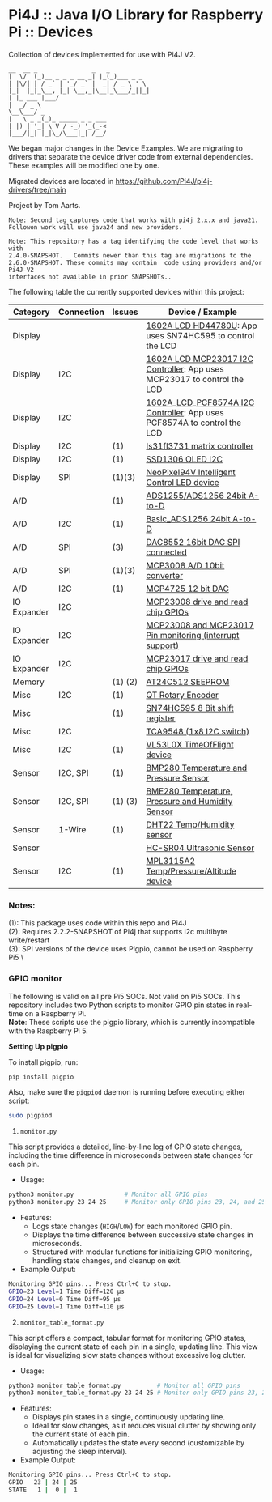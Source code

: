 Pi4J :: Java I/O Library for Raspberry Pi :: Devices
====================================================

Collection of devices implemented for use with Pi4J V2.

```text
__  __ _               _   _          
|  \/  (_)__ _ _ _ __ _| |_(_)___ _ _  
| |\/| | / _` | '_/ _` |  _| / _ \ ' \
|_|  |_|_\__, |_| \__,_|\__|_\___/_||_|
| |_ ___ |___/                         
|  _/ _ \                              
\__\___/ _
|   \ _ _(_)_ _____ _ _ ___            
| |) | '_| \ V / -_) '_(_-<            
|___/|_| |_|\_/\___|_| /__/
```

We began major changes in the Device Examples.  We are migrating to drivers
that separate the device driver code from external dependencies. These examples will
be modified one by one. 

Migrated devices are located in https://github.com/Pi4J/pi4j-drivers/tree/main


Project by Tom Aarts.
```text
Note: Second tag captures code that works with pi4j 2.x.x and java21.
Followon work will use java24 and new providers.
```


```text
Note: This repository has a tag identifying the code level that works with
2.4.0-SNAPSHOT.   Commits newer than this tag are migrations to the 
2.6.0-SNAPSHOT. These commits may contain  code using providers and/or Pi4J-V2
interfaces not available in prior SNAPSHOTs.. 
```
The following table the currently supported devices within this project:

| Category      | Connection | Issues  | Device / Example
|---------------|------------|---------|------------------------------------------------------------------------------------------------------------------------
| Display       |            |         | [1602A LCD  HD44780U](src/main/java/com/pi4j/devices/hd44780u_lcd1602a/README.md): App uses SN74HC595 to control the LCD
| Display       | I2C        |         | [1602A LCD MCP23017 I2C  Controller](src/main/java/com/pi4j/devices/mcp23017_lcd1602a/README.md): App uses MCP23017 to control the LCD   
| Display       | I2C        |         | [1602A_LCD_PCF8574A I2C  Controller](src/main/java/com/pi4j/devices/pcf8574a_lcd1602a/README.md): App uses PCF8574A to control the LCD 
| Display       | I2C        | (1)     | [Is31fl3731 matrix controller](src/main/java/com/pi4j/devices/is31Fl37Matrix/README.md)                                                               
| Display       | I2C        | (1)     | [SSD1306 OLED I2C](src/main/java/com/pi4j/devices/ssd1306/README.md)                                                                                  
| Display       | SPI        | (1)(3)  | [NeoPixel94V  Intelligent Control LED device](src/main/java/com/pi4j/devices/neopixel94v/README.md) 
| A/D           |            | (1)     | [ADS1255/ADS1256 24bit A-to-D](src/main/java/com/pi4j/devices/ads1256/README.md)                                                                
| A/D           | I2C        | (1)     | [Basic_ADS1256 24bit A-to-D](src/main/java/com/pi4j/devices/basic_ads1256/README.md)
| A/D           | SPI        | (3)     | [DAC8552  16bit DAC  SPI connected](src/main/java/com/pi4j/devices/dac8552/README.md)
| A/D           | SPI        | (1)(3)  | [MCP3008 A/D 10bit converter](src/main/java/com/pi4j/devices/mcp3008/README.md)              
| A/D           | I2C        | (1)     | [MCP4725  12 bit DAC](src/main/java/com/pi4j/devices/mcp4725/README.md)      
| IO Expander   | I2C        |         | [MCP23008 drive and read chip GPIOs](src/main/java/com/pi4j/devices/mcp23008/README.md)        
| IO Expander   | I2C        |         | [MCP23008 and MCP23017 Pin monitoring (interrupt support)](src/main/java/com/pi4j/devices/mcp23xxxApplication/README.md)    
| IO Expander   | I2C        |         | [MCP23017 drive and read chip GPIOs](src/main/java/com/pi4j/devices/mcp23017/README.md)       
| Memory        |            | (1) (2) | [AT24C512 SEEPROM](src/main/java/com/pi4j/devices/at24c512/README.md)        
| Misc          | I2C        | (1)     | [QT Rotary Encoder](src/main/java/com/pi4j/devices/rotary_encoder/README.md) 
| Misc          |            | (1)     | [SN74HC595 8 Bit shift register](src/main/java/com/pi4j/devices/sn74hc595/README.md)
| Misc          | I2C        |         | [TCA9548 (1x8 I2C switch)](src/main/java/com/pi4j/devices/tca9548/README.md)
| Misc          | I2C        | (1)     | [VL53L0X TimeOfFlight device](src/main/java/com/pi4j/devices/vl53L0X/README.md) 
| Sensor        | I2C, SPI   | (1)     | [BMP280  Temperature and Pressure Sensor](src/main/java/com/pi4j/devices/bmp280/README.md)                                                              
| Sensor        | I2C, SPI   | (1) (3) | [BME280  Temperature, Pressure and Humidity Sensor](src/main/java/com/pi4j/devices/bme280/README.md)                                        
| Sensor        | 1-Wire     | (1)     | [DHT22 Temp/Humidity sensor](src/main/java/com/pi4j/devices/dht22/README.md)                                                                            
| Sensor        |            |         | [HC-SR04 Ultrasonic Sensor](src/main/java/com/pi4j/devices/hcsr04/README.md)                                                                            
| Sensor        | I2C        | (1)     | [MPL3115A2 Temp/Pressure/Altitude device](src/main/java/com/pi4j/devices/mpl3115a2/README.md)                                                           


### Notes:

(1): This package uses code within this repo and Pi4J \
(2): Requires 2.2.2-SNAPSHOT of Pi4j that supports i2c multibyte write/restart \
(3): SPI versions of the device uses Pigpio, cannot be used on Raspberry Pi5 \


### GPIO monitor
The following is valid on all pre Pi5 SOCs.  Not valid on Pi5 SOCs.
This repository includes two Python scripts to monitor GPIO pin states in real-time on a Raspberry Pi. \
**Note**: These scripts use the pigpio library, which is currently incompatible with the Raspberry Pi 5.

**Setting Up pigpio**

To install pigpio, run:

```bash
pip install pigpio
```

Also, make sure the `pigpiod` daemon is running before executing either script:

```bash
sudo pigpiod
```

1. `monitor.py`

This script provides a detailed, line-by-line log of GPIO state changes, including the time difference in microseconds between state changes for each pin.
 - Usage:
   
```bash
python3 monitor.py              # Monitor all GPIO pins
python3 monitor.py 23 24 25     # Monitor only GPIO pins 23, 24, and 25
```

 - Features:
    - Logs state changes (`HIGH`/`LOW`) for each monitored GPIO pin.
    - Displays the time difference between successive state changes in microseconds.
    - Structured with modular functions for initializing GPIO monitoring, handling state changes, and cleanup on exit.
 - Example Output:

```bash
Monitoring GPIO pins... Press Ctrl+C to stop.
GPIO=23 Level=1 Time Diff=120 μs
GPIO=24 Level=0 Time Diff=95 μs
GPIO=25 Level=1 Time Diff=110 μs
```

2. `monitor_table_format.py`
   
This script offers a compact, tabular format for monitoring GPIO states, displaying the current state of each pin in a single, updating line. This view is ideal for visualizing slow state changes without excessive log clutter.

 - Usage:
```bash
python3 monitor_table_format.py          # Monitor all GPIO pins
python3 monitor_table_format.py 23 24 25 # Monitor only GPIO pins 23, 24, and 25
```

 - Features:
   - Displays pin states in a single, continuously updating line.
   - Ideal for slow changes, as it reduces visual clutter by showing only the current state of each pin.
   - Automatically updates the state every second (customizable by adjusting the sleep interval).
 - Example Output:

```bash
Monitoring GPIO pins... Press Ctrl+C to stop.
GPIO   23 | 24 | 25
STATE   1 |  0 |  1
```



